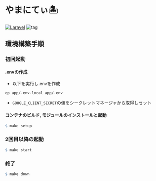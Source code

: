# やまにてぃ🏝

[![Laravel](https://github.com/mjtakenon/hakoniwa/actions/workflows/laravel.yml/badge.svg?branch=main)](https://github.com/mjtakenon/hakoniwa/actions/workflows/laravel.yml) ![tag](https://img.shields.io/github/v/tag/mjtakenon/hakoniwa)


## 環境構築手順

### 初回起動

#### .envの作成

- 以下を実行し.envを作成

```shell
cp app/.env.local app/.env
```

- `GOOGLE_CLIENT_SECRET`の値をシークレットマネージャから取得しセット

#### コンテナのビルド, モジュールのインストールと起動

```makefile
$ make setup
```

### 2回目以降の起動

```makefile
$ make start
```

### 終了

```makefile
$ make down
```
